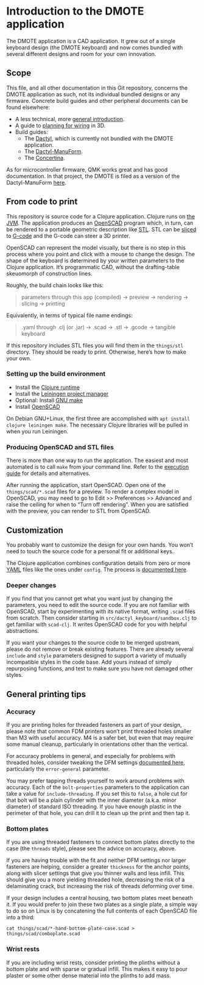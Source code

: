 # Introduction to the DMOTE application

The DMOTE application is a CAD application. It grew out of a single keyboard
design (the DMOTE keyboard) and now comes bundled with several different
designs and room for your own innovation.

## Scope

This file, and all other documentation in this Git repository, concerns the
DMOTE application as such, not its individual bundled designs or any firmware.
Concrete build guides and other peripheral documents can be found elsewhere:

* A less technical, more [general introduction](https://viktor.eikman.se/article/the-dmote/).
* A guide to [planning for wiring](https://viktor.eikman.se/article/3d-keyboard-wiring/) in 3D.
* Build guides:
    * The [Dactyl](https://github.com/adereth/dactyl-keyboard/tree/master/guide),
      which is currently not bundled with the DMOTE application.
    * The [Dactyl-ManuForm](https://github.com/tshort/dactyl-keyboard).
    * The [Concertina](https://viktor.eikman.se/article/concertina-v060-build-guide/).

As for microcontroller firmware, QMK works great and has good documentation. In
that project, the DMOTE is filed as a version of the Dactyl-ManuForm
[here](https://github.com/qmk/qmk_firmware/tree/master/keyboards/handwired/dactyl_manuform/dmote).

## From code to print

This repository is source code for a Clojure application. Clojure runs on
[the JVM](https://en.wikipedia.org/wiki/Java_(software_platform)). The
application produces an [OpenSCAD](http://www.openscad.org/) program which,
in turn, can be rendered to a portable geometric description like
[STL](https://en.wikipedia.org/wiki/STL_(file_format)). STL can be
[sliced](https://en.wikipedia.org/wiki/Slicer_(3D_printing)) to
[G-code](https://en.wikipedia.org/wiki/G-code) and the G-code can
steer a 3D printer.

OpenSCAD can represent the model visually, but there is no step in this process
where you point and click with a mouse to change the design. The shape of the
keyboard is determined by your written parameters to the Clojure application.
It’s programmatic CAD, without the drafting-table skeuomorph of construction
lines.

Roughly, the build chain looks like this:

> parameters through this app (compiled) → preview → rendering → slicing → printing

Equivalently, in terms of typical file name endings:

> .yaml through .clj (or .jar) → .scad → .stl → .gcode → tangible keyboard

If this repository includes STL files you will find them in the `things/stl`
directory. They should be ready to print. Otherwise, here’s how to make your
own.

### Setting up the build environment

* Install the [Clojure runtime](https://clojure.org)
* Install the [Leiningen project manager](http://leiningen.org/)
* Optional: Install [GNU make](https://www.gnu.org/software/make/)
* Install [OpenSCAD](http://www.openscad.org/)

On Debian GNU+Linux, the first three are accomplished with `apt install clojure
leiningen make`. The necessary Clojure libraries will be pulled in when you run
Leiningen.

### Producing OpenSCAD and STL files

There is more than one way to run the application. The easiest and most
automated is to call `make` from your command line. Refer to the [execution
guide](execution.md) for details and alternatives.

After running the application, start OpenSCAD. Open one of the
`things/scad/*.scad` files for a preview. To render a complex model in
OpenSCAD, you may need to go to Edit >> Preferences >> Advanced and raise the
ceiling for when to “Turn off rendering”. When you are satisfied with the
preview, you can render to STL from OpenSCAD.

## Customization

You probably want to customize the design for your own hands. You won’t need
to touch the source code for a personal fit or additional keys.

The Clojure application combines configuration details from zero or more
[YAML](https://en.wikipedia.org/wiki/YAML) files like the ones under `config`.
The process is [documented here](configuration.md).

### Deeper changes

If you find that you cannot get what you want just by changing the parameters,
you need to edit the source code. If you are not familiar with OpenSCAD, start
by experimenting with its native format, writing `.scad` files from scratch.
Then consider starting in `src/dactyl_keyboard/sandbox.clj` to get familiar
with `scad-clj`. It writes OpenSCAD code for you with helpful abstractions.

If you want your changes to the source code to be merged upstream, please do
not remove or break existing features. There are already several `include` and
`style` parameters designed to support a variety of mutually incompatible
styles in the code base. Add yours instead of simply repurposing functions,
and test to make sure you have not damaged other styles.

## General printing tips

### Accuracy

If you are printing holes for threaded fasteners as part of your design, please
note that common FDM printers won’t print threaded holes smaller than M3 with
useful accuracy. M4 is a safer bet, but even that may require some manual
cleanup, particularly in orientations other than the vertical.

For accuracy problems in general, and especially for problems with threaded
holes, consider tweaking the DFM settings [documented here](options-main.md),
particularly the `error-general` parameter.

You may prefer tapping threads yourself to work around problems with accuracy.
Each of the `bolt-properties` parameters to the application can take a value
for `include-threading`. If you set this to `false`, a hole cut for that bolt
will be a plain cylinder with the inner diameter (a.k.a. minor diameter) of
standard ISO threading. If you have enough plastic in the perimeter of that
hole, you can drill it to clean up the print and then tap it.

### Bottom plates

If you are using threaded fasteners to connect bottom plates directly to the
case (the `threads` style), please see the advice on accuracy, above.

If you are having trouble with the fit and neither DFM settings nor larger
fasteners are helping, consider a greater `thickness` for the anchor points,
along with slicer settings that give you thinner walls and less infill. This
should give you a more yielding threaded hole, decreasing the risk of a
delaminating crack, but increasing the risk of threads deforming over time.

If your design includes a central housing, two bottom plates meet beneath it.
If you would prefer to join these two plates as a single plate, a simple way
to do so on Linux is by concatening the full contents of each OpenSCAD file
into a third:

```shell-script
cat things/scad/*-hand-bottom-plate-case.scad > things/scad/comboplate.scad
```

### Wrist rests

If you are including wrist rests, consider printing the plinths without a
bottom plate and with sparse or gradual infill. This makes it easy to pour
plaster or some other dense material into the plinths to add mass.
